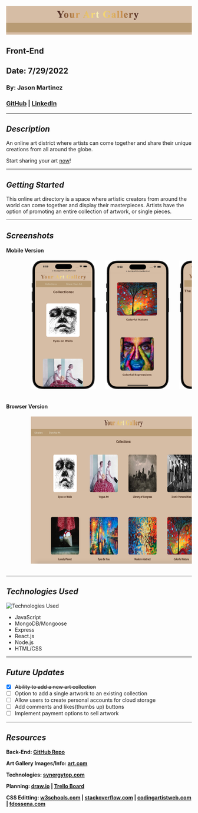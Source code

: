 ![Your Artwork Gallery](/images/Banner.png)

## Front-End

## Date: 7/29/2022

### By: Jason Martinez

### [GitHub](https://github.com/jasonmar08) | [LinkedIn](https://linkedin.com/in/martinez-jason)

---

## **_Description_**

An online art district where artists can come together and share their unique creations from all around the globe.

Start sharing your art [now](https://doczdpg4lvkh.cloudfront.net)!

---

## **_Getting Started_**

This online art directory is a space where artistic creators from around the world can come together and display their masterpieces. Artists have the option of promoting an entire collection of artwork, or single pieces.

---

## **_Screenshots_**

#### Mobile Version

<div style= "center">
    <pre>
        <img src="images/mobile_collections1.png"  height="350">&nbsp;&nbsp;&nbsp;<img src="images/mobile_collections2.png" height="350">&nbsp;&nbsp;&nbsp;<img src="images/mobile_artworks.png" height="350">&nbsp;&nbsp;&nbsp;<img src="images/mobile_update.png" height="350">&nbsp;&nbsp;&nbsp;<img src="images/mobile_share1.png" height="350">&nbsp;&nbsp;&nbsp;<img src="images/mobile_share2.png" height="350">&nbsp;&nbsp;&nbsp;
    </pre>
</div>

#### Browser Version

<div style= "center">
    <pre>
        <img src="images/collections.png"  height="400">&nbsp;&nbsp;&nbsp;<img src="images/artworks.png" height="400">&nbsp;&nbsp;&nbsp;<img src="images/update.png" height="400">&nbsp;&nbsp;&nbsp;<img src="images/share.png" height="400">&nbsp;&nbsp;&nbsp;
    </pre>
</div>

---

## **_Technologies Used_**

![Technologies Used](https://tinyurl.com/2tns3kp8)

- JavaScript
- MongoDB/Mongoose
- Express
- React.js
- Node.js
- HTML/CSS

---

## **_Future Updates_**

- [x] ~~Ability to add a new art collection~~
- [ ] Option to add a single artwork to an existing collection
- [ ] Allow users to create personal accounts for cloud storage
- [ ] Add comments and likes(thumbs up) buttons
- [ ] Implement payment options to sell artwork

---

## **_Resources_**

**Back-End: [GitHub Repo](https://github.com/jasonmar08/Your_Art_Gallery_Backend)**

**Art Gallery Images/Info: [art.com](https://tinyurl.com/ya46mtet)**

**Technologies: [synergytop.com](https://tinyurl.com/5n7b5mzm)**

**Planning: [draw.io](https://tinyurl.com/2y959xfw) | [Trello Board](https://tinyurl.com/y87kvtzc)**

**CSS Editting: [w3schools.com](https://tinyurl.com/5422vee2) | [stackoverflow.com](https://tinyurl.com/4ddesxs6) | [codingartistweb.com](https://tinyurl.com/2hvcmbfj) | [fdossena.com](https://tinyurl.com/bdedk6ru)**
